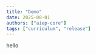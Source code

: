 ```yaml
---
title: "Demo"
date: 2025-08-01
authors: ["aiep-core"]
tags: ["curriculum", "release"]
---
```



hello
